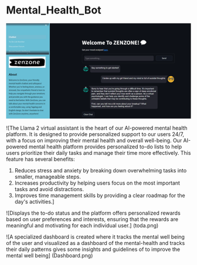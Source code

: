 # Mental_Health_Bot

![The AI-powered mental health platform designed to provide personalized support for individuals seeking to improve their mental wellbeing. This platform features the Llama 2 virtual assistant, personalized to-do lists, monitoring dashboards, guidelines for mental health, and a rewards system for positive reinforcement.](Zenzone.png)


![The Llama 2 virtual assistant is the heart of our AI-powered mental health platform. It is designed to provide personalized support to our users 24/7, with a focus on improving their mental health and overall well-being. Our AI-powered mental health platform provides personalized to-do lists to help users prioritize their daily tasks and manage their time more effectively. This feature has several benefits:
1. Reduces stress and anxiety by breaking down overwhelming tasks into smaller, manageable steps.
2. Increases productivity by helping users focus on the most important tasks and avoid distractions.
3. Improves time management skills by providing a clear roadmap for the day's activities.]

![Displays the to-do status and the platform offers personalized rewards based on user preferences and interests, 
ensuring that the rewards are meaningful and motivating for each individual user.] 
(toda.png)

![A specialized dashboard is created where it tracks the mental well being of the user and visualized as a dashboard of the mental-health and tracks their daily patterns gives some insights and guidelines of to improve the mental well being]
(Dashboard.png)


